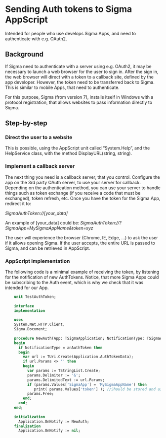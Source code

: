 # Sending Auth tokens to Sigma AppScript

Intended for people who use develops Sigma Apps, and need to authenticate with e.g. OAuth2.
## Background
If Sigma need to authenticate with a server using e.g. OAuth2, it may be necessary to launch a web browser for the user to sign in. After the sign in, the web browser will direct with a token to a callback site, defined by the app developer. However, the token need to be transferred back to Sigma. This is similar to mobile Apps, that need to authenticate.

For this purpose, Sigma (from version 7), installs itself in Windows with a protocol registration, that allows websites to pass information directly to Sigma.

## Step-by-step
### Direct the user to a website
This is possible, using the AppScript unit called “System.Help”, and the HelpService class, with the method DisplayURL(string, string).
### Implement a callback server
The next thing you need is a callback server, that you control. Configure the app on the 3rd party OAuth server, to use your server for callback. Depending on the authentication method, you can use your server to handle things such as token exchange (if you receive a code that must be exchanged), token refresh, etc. Once you have the token for the Sigma App, redirect it to:

*SigmaAuthToken://[your_data]*

An example of [your_data] could be:
*SigmaAuthToken://?SigmaApp=MySigmaAppName&token=xyz*

The user will experience the browser (Chrome, IE, Edge, …) to ask the user if it allows opening Sigma. If the user accepts, the entire URL is passed to Sigma, and can be retrieved in AppScript.
### AppScript implementation
The following code is a minimal example of receiving the token, by listening for the notification of new AuthTokens. Notice, that more Sigma Apps could be subscribing to the Auth event, which is why we check that it was intended for our App.

```pascal
    unit TestAuthToken;
    
    interface
    implementation
    
    uses
    System.Net.HTTP.Client,
    Sigma.Document;
    
    procedure NewAuth(App: TSigmaApplication; NotificationType: TSigmaApplicationNotification);
    begin
      if NotificationType = anAuthToken then
      begin
        var url := TUri.Create(Application.AuthTokenData);
        if url.Params <> '' then
        begin
          var params := TStringList.Create;
          params.Delimiter := '&';
          params.DelimitedText := url.Params;
          if (params.Values['SigmaApp'] = 'MySigmaAppName') then
             print( params.Values['token'] ); //Should be stored and used...
          params.Free;
        end;
      end;
    end;
    
    initialization
      Application.OnNotify := NewAuth;
    finalization
      Application.OnNotify := nil;
```
